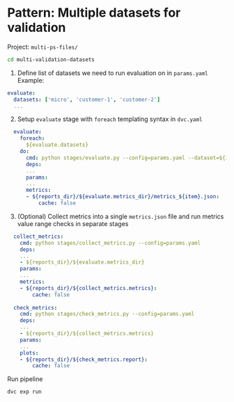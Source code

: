 # Pattern: Multiple datasets for validation 
Project: `multi-ps-files/`
```bash 
cd multi-validation-datasets
```

1. Define list of datasets we need to run evaluation on in `params.yaml`
Example: 
```yaml
evaluate:
  datasets: ['micro', 'customer-1', 'customer-2']
  ...
```

2. Setup `evaluate` stage with `foreach` templating syntax in `dvc.yaml` 
```yaml
  evaluate:
    foreach:
      ${evaluate.datasets}
    do:
      cmd: python stages/evaluate.py --config=params.yaml --dataset=${item}
      deps:
      ...
      params:
      ...
      metrics:
      - ${reports_dir}/${evaluate.metrics_dir}/metrics_${item}.json:
          cache: false
```

3. (Optional) Collect metrics into a single `metrics.json` file and run metrics value range checks in separate stages 
```yaml 
  collect_metrics:
    cmd: python stages/collect_metrics.py --config=params.yaml
    deps:
    ...
    - ${reports_dir}/${evaluate.metrics_dir}
    params:
    ...
    metrics:
    - ${reports_dir}/${collect_metrics.metrics}:
        cache: false
  
  check_metrics:
    cmd: python stages/check_metrics.py --config=params.yaml
    deps:
    ...
    - ${reports_dir}/${collect_metrics.metrics}
    params:
    ...
    plots:
    - ${reports_dir}/${check_metrics.report}:
        cache: false
```

Run pipeline
```bash
dvc exp run
```